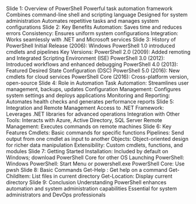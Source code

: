 Slide 1: Overview of PowerShell
Powerful task automation framework
Combines command-line shell and scripting language
Designed for system administration
Automates repetitive tasks and manages system configurations
Slide 2: Key Benefits
Automation: Saves time and reduces errors
Consistency: Ensures uniform system configurations
Integration: Works seamlessly with .NET and Microsoft services
Slide 3: History of PowerShell
Initial Release (2006): Windows PowerShell 1.0 introduced cmdlets and pipelines
Key Versions:
PowerShell 2.0 (2009): Added remoting and Integrated Scripting Environment (ISE)
PowerShell 3.0 (2012): Introduced workflows and enhanced debugging
PowerShell 4.0 (2013): Featured Desired State Configuration (DSC)
PowerShell 5.0 (2016): New cmdlets for cloud services
PowerShell Core (2016): Cross-platform version, open-source
Slide 4: Role in Automation
Task Automation: Streamlines user management, backups, updates
Configuration Management: Configures system settings and deploys applications
Monitoring and Reporting: Automates health checks and generates performance reports
Slide 5: Integration and Remote Management
Access to .NET Framework: Leverages .NET libraries for advanced operations
Integration with Other Tools: Interacts with Azure, Active Directory, SQL Server
Remote Management: Executes commands on remote machines
Slide 6: Key Features
Cmdlets: Basic commands for specific functions
Pipelines: Send output from one cmdlet as input to another
Objects: Object-oriented design for richer data manipulation
Extensibility: Custom cmdlets, functions, and modules
Slide 7: Getting Started
Installation: Included by default on Windows; download PowerShell Core for other OS
Launching PowerShell:
Windows PowerShell: Start Menu or powershell.exe
PowerShell Core: Use pwsh
Slide 8: Basic Commands
Get-Help <command-name>: Get help on a command
Get-ChildItem: List files in current directory
Get-Location: Display current directory
Slide 9: Conclusion
Understanding PowerShell enhances automation and system administration capabilities
Essential for system administrators and DevOps professionals